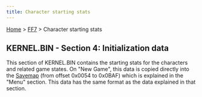```yaml
---
title: Character starting stats
---
```


[Home](/ff7-flat-wiki/Main%20Page.md) > [FF7](/ff7-flat-wiki/FF7.md) > Character starting stats

## KERNEL.BIN - Section 4: Initialization data

This section of KERNEL.BIN contains the starting stats for the
characters and related game states. On "New Game", this data is copied
directly into the [Savemap][] (from offset 0x0054 to 0x0BAF) which is
explained in the "Menu" section. This data has the same format as the
data explained in that section.

  [Savemap]: /ff7-flat-wiki/FF7/Savemap.md "wikilink"
